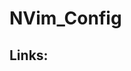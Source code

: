 # NVim_Config

## Links:

[Playlist]: https://www.youtube.com/playlist?list=PLhoH5vyxr6Qq41NFL4GvhFp-WLd5xzIzZ
[Repository of Playlist]: https://github.com/LunarVim/Neovim-from-scratch/tree/master
[Language Servers]: https://github.com/neovim/nvim-lspconfig/blob/master/doc/server_configurations.md
[Nerd Fonts]: https://github.com/ryanoasis/nerd-fonts/tree/master/patched-fonts
    
